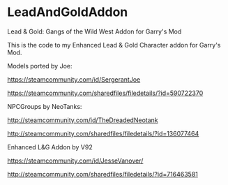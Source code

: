 # LeadAndGoldAddon

Lead & Gold: Gangs of the Wild West Addon for Garry's Mod

This is the code to my Enhanced Lead & Gold Character addon for Garry's Mod.

Models ported by Joe: 

https://steamcommunity.com/id/SergerantJoe

https://steamcommunity.com/sharedfiles/filedetails/?id=590722370

NPCGroups by NeoTanks:

http://steamcommunity.com/id/TheDreadedNeotank

http://steamcommunity.com/sharedfiles/filedetails/?id=136077464

Enhanced L&G Addon by V92

https://steamcommunity.com/id/JesseVanover/

http://steamcommunity.com/sharedfiles/filedetails/?id=716463581
